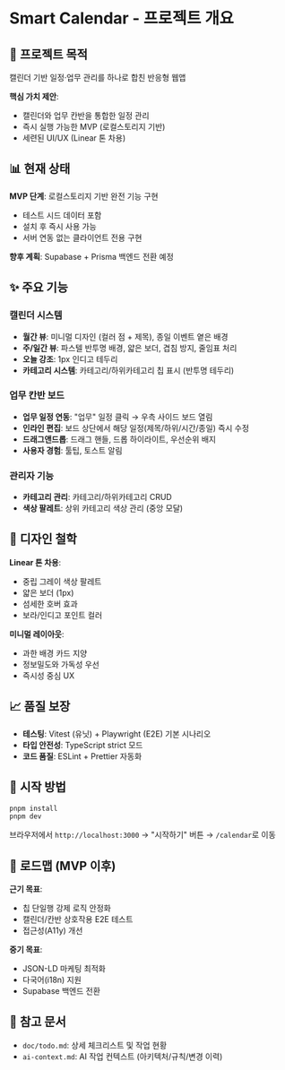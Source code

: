 # Smart Calendar - 프로젝트 개요

## 🎯 프로젝트 목적

캘린더 기반 일정·업무 관리를 하나로 합친 반응형 웹앱

**핵심 가치 제안**:
- 캘린더와 업무 칸반을 통합한 일정 관리
- 즉시 실행 가능한 MVP (로컬스토리지 기반)
- 세련된 UI/UX (Linear 톤 차용)

## 📊 현재 상태

**MVP 단계**: 로컬스토리지 기반 완전 기능 구현
- 테스트 시드 데이터 포함
- 설치 후 즉시 사용 가능
- 서버 연동 없는 클라이언트 전용 구현

**향후 계획**: Supabase + Prisma 백엔드 전환 예정

## ✨ 주요 기능

### 캘린더 시스템
- **월간 뷰**: 미니멀 디자인 (컬러 점 + 제목), 종일 이벤트 옅은 배경
- **주/일간 뷰**: 파스텔 반투명 배경, 얇은 보더, 겹침 방지, 줄임표 처리
- **오늘 강조**: 1px 인디고 테두리
- **카테고리 시스템**: 카테고리/하위카테고리 칩 표시 (반투명 테두리)

### 업무 칸반 보드
- **업무 일정 연동**: "업무" 일정 클릭 → 우측 사이드 보드 열림
- **인라인 편집**: 보드 상단에서 해당 일정(제목/하위/시간/종일) 즉시 수정
- **드래그앤드롭**: 드래그 핸들, 드롭 하이라이트, 우선순위 배지
- **사용자 경험**: 툴팁, 토스트 알림

### 관리자 기능
- **카테고리 관리**: 카테고리/하위카테고리 CRUD
- **색상 팔레트**: 상위 카테고리 색상 관리 (중앙 모달)

## 🎨 디자인 철학

**Linear 톤 차용**:
- 중립 그레이 색상 팔레트
- 얇은 보더 (1px)
- 섬세한 호버 효과
- 보라/인디고 포인트 컬러

**미니멀 레이아웃**:
- 과한 배경 카드 지양
- 정보밀도와 가독성 우선
- 즉시성 중심 UX

## 📈 품질 보장

- **테스팅**: Vitest (유닛) + Playwright (E2E) 기본 시나리오
- **타입 안전성**: TypeScript strict 모드
- **코드 품질**: ESLint + Prettier 자동화

## 🚀 시작 방법

```bash
pnpm install
pnpm dev
```

브라우저에서 `http://localhost:3000` → "시작하기" 버튼 → `/calendar`로 이동

## 📌 로드맵 (MVP 이후)

**근기 목표**:
- 칩 단일행 강제 로직 안정화
- 캘린더/칸반 상호작용 E2E 테스트
- 접근성(A11y) 개선

**중기 목표**:
- JSON-LD 마케팅 최적화
- 다국어(i18n) 지원
- Supabase 백엔드 전환

## 📄 참고 문서

- `doc/todo.md`: 상세 체크리스트 및 작업 현황
- `ai-context.md`: AI 작업 컨텍스트 (아키텍처/규칙/변경 이력)
